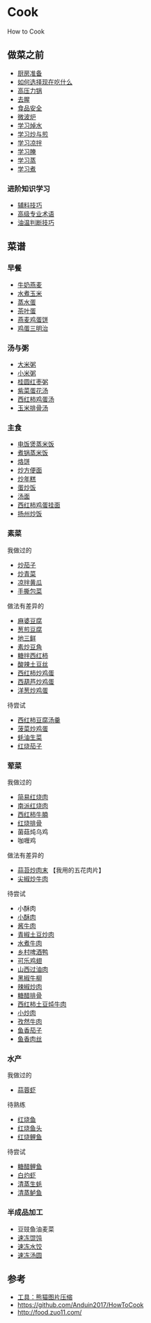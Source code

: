 # Cook

How to Cook

## 做菜之前

- [厨房准备](./tips/厨房准备.md)
- [如何选择现在吃什么](./tips/如何选择现在吃什么.md)
- [高压力锅](./tips/learn/高压力锅.md)
- [去腥](./tips/learn/去腥.md)
- [食品安全](./tips/learn/食品安全.md)
- [微波炉](./tips/learn/微波炉.md)
- [学习焯水](./tips/learn/学习焯水.md)
- [学习炒与煎](./tips/learn/学习炒与煎.md)
- [学习凉拌](./tips/learn/学习凉拌.md)
- [学习腌](./tips/learn/学习腌.md)
- [学习蒸](./tips/learn/学习蒸.md)
- [学习煮](./tips/learn/学习煮.md)

### 进阶知识学习

- [辅料技巧](./tips/advanced/辅料技巧.md)
- [高级专业术语](./tips/advanced/高级专业术语.md)
- [油温判断技巧](./tips/advanced/油温判断技巧.md)

## 菜谱

### 早餐

- [牛奶燕麦](./dishes/breakfast/牛奶燕麦.md)
- [水煮玉米](./dishes/breakfast/水煮玉米.md)
- [蒸水蛋](./dishes/breakfast/蒸水蛋.md)
- [茶叶蛋](./dishes/breakfast/茶叶蛋.md)
- [燕麦鸡蛋饼](./dishes/breakfast/燕麦鸡蛋饼.md)
- [鸡蛋三明治](./dishes/breakfast/鸡蛋三明治.md)

### 汤与粥

- [大米粥](./dishes/soup/大米粥.md)
- [小米粥](./dishes/soup/小米粥.md)
- [桂圆红枣粥](./dishes/soup/桂圆红枣粥.md)
- [紫菜蛋花汤](./dishes/soup/紫菜蛋花汤.md)
- [西红柿鸡蛋汤](./dishes/soup/西红柿鸡蛋汤.md)
- [玉米排骨汤](./dishes/soup/玉米排骨汤/玉米排骨汤.md)

### 主食

- [电饭煲蒸米饭](./dishes/staple/米饭/电饭煲蒸米饭.md)
- [煮锅蒸米饭](./dishes/staple/米饭/煮锅蒸米饭.md)
- [烙饼](./dishes/staple/烙饼/烙饼.md)
- [炒方便面](./dishes/staple/炒方便面.md)
- [炒年糕](./dishes/staple/炒年糕.md)
- [蛋炒饭](./dishes/staple/蛋炒饭.md)
- [汤面](./dishes/staple/汤面.md)
- [西红柿鸡蛋挂面](./dishes/staple/西红柿鸡蛋挂面/西红柿鸡蛋挂面.md)
- [扬州炒饭](./dishes/staple/扬州炒饭/扬州炒饭.md)

### 素菜

我做过的

- [炒茄子](./dishes/vegetable_dish/炒茄子.md)
- [炒青菜](./dishes/vegetable_dish/炒青菜.md)
- [凉拌黄瓜](./dishes/vegetable_dish/凉拌黄瓜.md)
- [手撕包菜](./dishes/vegetable_dish/手撕包菜/手撕包菜.md)

做法有差异的

- [麻婆豆腐](./dishes/vegetable_dish/麻婆豆腐/麻婆豆腐.md)
- [葱煎豆腐](./dishes/vegetable_dish/葱煎豆腐.md)
- [地三鲜](./dishes/vegetable_dish/地三鲜.md)
- [素炒豆角](./dishes/vegetable_dish/素炒豆角.md)
- [糖拌西红柿](./dishes/vegetable_dish/糖拌西红柿/糖拌西红柿.md)
- [酸辣土豆丝](./dishes/vegetable_dish/酸辣土豆丝.md)
- [西红柿炒鸡蛋](./dishes/vegetable_dish/西红柿炒鸡蛋.md)
- [西葫芦炒鸡蛋](./dishes/vegetable_dish/西葫芦炒鸡蛋/西葫芦炒鸡蛋.md)
- [洋葱炒鸡蛋](./dishes/vegetable_dish/洋葱炒鸡蛋/洋葱炒鸡蛋.md)

待尝试

- [西红柿豆腐汤羹](./dishes/vegetable_dish/西红柿豆腐汤羹/西红柿豆腐汤羹.md)
- [菠菜炒鸡蛋](./dishes/vegetable_dish/菠菜炒鸡蛋/菠菜炒鸡蛋.md)
- [蚝油生菜](./dishes/vegetable_dish/蚝油生菜.md)
- [红烧茄子](./dishes/vegetable_dish/红烧茄子.md)

### 荤菜

我做过的

- [简易红烧肉](./dishes/meat_dish/红烧肉/简易红烧肉.md)
- [南派红烧肉](./dishes/meat_dish/红烧肉/南派红烧肉.md)
- [西红柿牛腩](./dishes/meat_dish/西红柿牛腩/西红柿牛腩.md)
- [红烧排骨](./dishes/meat_dish/红烧排骨.md)
- 菌菇炖乌鸡
- 咖喱鸡

做法有差异的

- [蒜苔炒肉末](./dishes/meat_dish/蒜苔炒肉末.md) 【我用的五花肉片】
- [尖椒炒牛肉](./dishes/meat_dish/尖椒炒牛肉.md)

待尝试

- 小酥肉
- [小酥肉](./dishes/meat_dish/小酥肉.md)
- [酱牛肉](./dishes/meat_dish/酱牛肉/酱牛肉.md)
- [青椒土豆炒肉](./dishes/meat_dish/青椒土豆炒肉/青椒土豆炒肉.md)
- [水煮牛肉](./dishes/meat_dish/水煮牛肉/水煮牛肉.md)
- [乡村啤酒鸭](./dishes/meat_dish/乡村啤酒鸭.md)
- [可乐鸡翅](./dishes/meat_dish/可乐鸡翅.md)
- [山西过油肉](./dishes/meat_dish/山西过油肉.md)
- [黑椒牛柳](./dishes/meat_dish/黑椒牛柳/黑椒牛柳.md)
- [辣椒炒肉](./dishes/meat_dish/辣椒炒肉.md)
- [糖醋排骨](./dishes/meat_dish/糖醋排骨/糖醋排骨.md)
- [西红柿土豆炖牛肉](./dishes/meat_dish/西红柿土豆炖牛肉/西红柿土豆炖牛肉.md)
- [小炒肉](./dishes/meat_dish/小炒肉.md)
- [孜然牛肉](./dishes/meat_dish/孜然牛肉.md)
- [鱼香茄子](./dishes/meat_dish/鱼香茄子/鱼香茄子.md)
- [鱼香肉丝](./dishes/meat_dish/鱼香肉丝.md)

### 水产

我做过的

- [蒜蓉虾](./dishes/aquatic/蒜蓉虾/蒜蓉虾.md)

待熟练

- [红烧鱼](./dishes/aquatic/红烧鱼.md)
- [红烧鱼头](./dishes/aquatic/红烧鱼头.md)
- [红烧鲤鱼](./dishes/aquatic/红烧鲤鱼.md)

待尝试

- [糖醋鲤鱼](./dishes/aquatic/糖醋鲤鱼/糖醋鲤鱼.md)
- [白灼虾](./dishes/aquatic/白灼虾/白灼虾.md)
- [清蒸生蚝](./dishes/aquatic/清蒸生蚝.md)
- [清蒸鲈鱼](./dishes/aquatic/清蒸鲈鱼/清蒸鲈鱼.md)

### 半成品加工

- 豆豉鱼油麦菜
- [速冻馄饨](./dishes/semi-finished/速冻馄饨.md)
- [速冻水饺](./dishes/semi-finished/速冻水饺.md)
- [速冻汤圆](./dishes/semi-finished/速冻汤圆/速冻汤圆.md)

## 参考

- [工具：熊猫图片压缩](https://tinify.cn/)
- https://github.com/Anduin2017/HowToCook
- http://food.zuo11.com/
